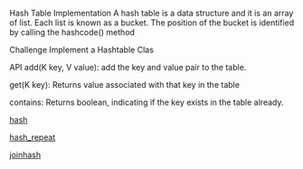 Hash Table Implementation
A hash table is a data structure and it is an array of list. Each list is known as a bucket. The position of the bucket is identified by calling the hashcode() method

Challenge
Implement a Hashtable Clas

API
add(K key, V value): add the key and value pair to the table.

get(K key): Returns value associated with that key in the table

contains: Returns boolean, indicating if the key exists in the table already.


[hash](./hashtable.js)

[hash_repeat](./hash-first-repeat.js)

[joinhash](./joinhash.js)

